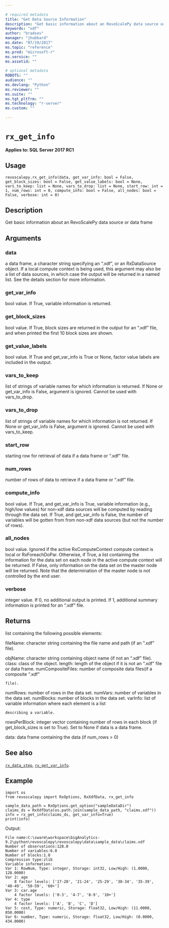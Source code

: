 ```yaml
--- 
 
# required metadata 
title: "Get Data Source Information" 
description: "Get basic information about an RevoScalePy data source or data frame" 
keywords: "xdf" 
author: "bradsev" 
manager: "jhubbard" 
ms.date: "07/19/2017" 
ms.topic: "reference" 
ms.prod: "microsoft-r" 
ms.service: "" 
ms.assetid: "" 
 
# optional metadata 
ROBOTS: "" 
audience: "" 
ms.devlang: "Python" 
ms.reviewer: "" 
ms.suite: "" 
ms.tgt_pltfrm: "" 
ms.technology: "r-server" 
ms.custom: "" 
 
---
```


# `rx_get_info`


**Applies to: SQL Server 2017 RC1**


## Usage



```
revoscalepy.rx_get_info(data, get_var_info: bool = False, get_block_sizes: bool = False, get_value_labels: bool = None, vars_to_keep: list = None, vars_to_drop: list = None, start_row: int = 1, num_rows: int = 0, compute_info: bool = False, all_nodes: bool = False, verbose: int = 0)
```




## Description

Get basic information about an RevoScalePy data source or data frame


## Arguments


### data

a data frame, a character string specifying an “.xdf”, or an
RxDataSource object. If a local compute context is being used, this
argument may also be a list of data sources, in which case the output will
be returned in a named list. See the details section for more information.


### get_var_info

bool value. If True, variable information is
returned.


### get_block_sizes

bool value. If True, block sizes are returned in
the output for an “.xdf” file, and when printed the first 10 block sizes
are shown.


### get_value_labels

bool value. If True and get_var_info is True or
None, factor value labels are included in the output.


### vars_to_keep

list of strings of variable names for which
information is returned. If None or get_var_info is False, argument is
ignored. Cannot be used with vars_to_drop.


### vars_to_drop

list of strings of variable names for which
information is not returned. If None or get_var_info is False, argument is
ignored. Cannot be used with vars_to_keep.


### start_row

starting row for retrieval of data if a data frame or
“.xdf” file.


### num_rows

number of rows of data to retrieve if a data frame or
“.xdf” file.


### compute_info

bool value. If True, and get_var_info is True,
variable information (e.g., high/low values) for non-xdf data sources will
be computed by reading through the data set. If True, and get_var_info is
False, the number of variables will be gotten from from non-xdf data
sources (but not the number of rows).


### all_nodes

bool value. Ignored if the active RxComputeContext
compute context is local or RxForeachDoPar. Otherwise, if True, a list
containing the information for the data set on each node in the active
compute context will be returned. If False, only information on the data
set on the master node will be returned. Note that the determination of the
master node is not controlled by the end user.


### verbose

integer value. If 0, no additional output is printed. If 1,
additional summary information is printed for an “.xdf” file.


## Returns

list containing the following possible elements:

fileName: character string containing the file name and path (if an
    ”.xdf” file).

objName: character string containing object name (if not an “.xdf” file).
class: class of the object.
length: length of the object if it is not an “.xdf” file or data frame.
numCompositeFiles: number of composite data files(if a composite “.xdf”

    file).

numRows: number of rows in the data set.
numVars: number of variables in the data set.
numBlocks: number of blocks in the data set.
varInfo: list of variable information where each element is a list

    describing a variable.

rowsPerBlock: integer vector containing number of rows in each block
    (if get_block_sizes is set to True). Set to None if data is a data frame.

data: data frame containing the data (if num_rows > 0)


## See also

[`rx_data_step`](rx-data-step.md),
[`rx_get_var_info`](rx-get-var-info.md).


## Example



```
import os
from revoscalepy import RxOptions, RxXdfData, rx_get_info

sample_data_path = RxOptions.get_option("sampleDataDir")
claims_ds = RxXdfData(os.path.join(sample_data_path, "claims.xdf"))
info = rx_get_info(claims_ds, get_var_info=True)
print(info)
```


Output:



```
File name:C:\swarm\workspace\bigAnalytics-9.2\python\revoscalepy\revoscalepy\data\sample_data\claims.xdf
Number of observations:128.0
Number of variables:6.0
Number of blocks:1.0
Compression type:zlib
Variable information: 
Var 1: RowNum, Type: integer, Storage: int32, Low/High: (1.0000, 128.0000)
Var 2: age
	8 factor levels: ['17-20', '21-24', '25-29', '30-34', '35-39', '40-49', '50-59', '60+']
Var 3: car.age
	4 factor levels: ['0-3', '4-7', '8-9', '10+']
Var 4: type
	4 factor levels: ['A', 'B', 'C', 'D']
Var 5: cost, Type: numeric, Storage: float32, Low/High: (11.0000, 850.0000)
Var 6: number, Type: numeric, Storage: float32, Low/High: (0.0000, 434.0000)
```

